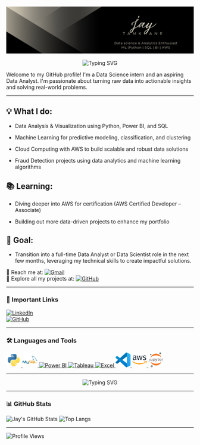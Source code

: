 ![Jay's Banner](https://github.com/jaytamkhane/jaytamkhane/blob/main/Banner.png)

<p align="center">
  <img src="https://readme-typing-svg.demolab.com?font=Fira+Code&size=28&pause=1000&color=FFD700&center=true&vCenter=true&width=435&lines=Hi+There+%F0%9F%91%8B;I'm+Jay+Tamkhane" alt="Typing SVG" />
</p>


Welcome to my GitHub profile! I'm a Data Science intern and an aspiring Data Analyst. I'm passionate about turning raw data into actionable insights and solving real-world problems.

---

## 💡 What I do:

- Data Analysis & Visualization using Python, Power BI, and SQL

- Machine Learning for predictive modeling, classification, and clustering

- Cloud Computing with AWS to build scalable and robust data solutions

- Fraud Detection projects using data analytics and machine learning algorithms

## 📚 Learning:

- Diving deeper into AWS for certification (AWS Certified Developer – Associate)

- Building out more data-driven projects to enhance my portfolio

## 🚀 Goal: 

- Transition into a full-time Data Analyst or Data Scientist role in the next few months, leveraging my technical skills to create impactful solutions.

📩 Reach me at: [![Gmail](https://img.shields.io/badge/-Gmail-red?style=flat-square&logo=Gmail&logoColor=white)](https://mail.google.com/mail/?view=cm&fs=1&to=jaytamkhane161@gmail.com)  
🔗 Explore all my projects at: [![GitHub](https://img.shields.io/badge/-GitHub-black?style=flat-square&logo=github)](https://github.com/JayTamkhane)

---

### 🔗 Important Links
[![LinkedIn](https://img.shields.io/badge/-LinkedIn-blue?style=flat-square&logo=LinkedIn&logoColor=white)](https://www.linkedin.com/in/jay-tamkhane)  
[![GitHub](https://img.shields.io/badge/-GitHub-black?style=flat-square&logo=github)](https://github.com/JayTamkhane)

---

### 🛠️ Languages and Tools

<p align="left">
  <!-- Python -->
  <a href="https://www.python.org/downloads/" target="_blank" rel="noreferrer">
    <img src="https://raw.githubusercontent.com/devicons/devicon/master/icons/python/python-original.svg" alt="Python" width="40"/>
  </a>
  <!-- MySQL -->
  <a href="https://dev.mysql.com/downloads/" target="_blank" rel="noreferrer">
    <img src="https://raw.githubusercontent.com/devicons/devicon/master/icons/mysql/mysql-original-wordmark.svg" alt="MySQL" width="40"/>
  </a>
  <!-- Power BI -->
  <a href="https://powerbi.microsoft.com/downloads/" target="_blank" rel="noreferrer">
    <img src="https://i.imgur.com/KC9wLtN.png" alt="Power BI" width="40"/>
  </a>
  <!-- Tableau -->
  <a href="https://www.tableau.com/products/desktop/download" target="_blank" rel="noreferrer">
    <img src="https://cdn.worldvectorlogo.com/logos/tableau-software.svg" alt="Tableau" width="40"/>
  </a>
  <!-- Excel -->
  <a href="https://www.microsoft.com/en-us/microsoft-365/excel" target="_blank" rel="noreferrer">
    <img src="https://upload.wikimedia.org/wikipedia/commons/3/34/Microsoft_Office_Excel_%282019–present%29.svg" alt="Excel" width="40"/>
  </a>
  <!-- VSCode -->
  <a href="https://code.visualstudio.com/download" target="_blank" rel="noreferrer">
    <img src="https://raw.githubusercontent.com/devicons/devicon/master/icons/vscode/vscode-original.svg" alt="VSCode" width="40"/>
  </a>
  <!-- AWS -->
  <a href="https://aws.amazon.com/console/" target="_blank" rel="noreferrer">
    <img src="https://raw.githubusercontent.com/devicons/devicon/master/icons/amazonwebservices/amazonwebservices-original-wordmark.svg" alt="AWS" width="40"/>
  </a>
  <!-- Jupyter -->
  <a href="https://jupyter.org/install" target="_blank" rel="noreferrer">
    <img src="https://raw.githubusercontent.com/devicons/devicon/master/icons/jupyter/jupyter-original-wordmark.svg" alt="Jupyter" width="40"/>
  </a>
</p>

---

<p align="center">
  <img src="https://readme-typing-svg.demolab.com?font=Fira+Code&size=28&pause=1000&color=FFD700&center=true&vCenter=true&width=435&lines=Thank+you+for+visiting!" alt="Typing SVG" />
</p>

---

### 📊 GitHub Stats

![Jay's GitHub Stats](https://github-readme-stats.vercel.app/api?username=JayTamkhane&show_icons=true&theme=dark)
![Top Langs](https://github-readme-stats.vercel.app/api/top-langs/?username=JayTamkhane&layout=compact&theme=dark)

---

![Profile Views](https://komarev.com/ghpvc/?username=JayTamkhane&color=blue)

